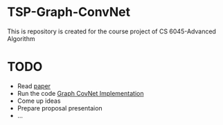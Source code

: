 # TSP-Graph-ConvNet
This is repository is created for the course project of CS 6045-Advanced Algorithm

# TODO
* Read [paper](https://arxiv.org/abs/1906.01227)
* Run the code [Graph CovNet Implementation](https://github.com/chaitjo/graph-convnet-tsp)
* Come up ideas
* Prepare proposal presentaion
* ...

